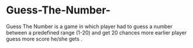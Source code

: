 # Guess-The-Number-
Guess The Number   is a game in which player had to guess a number between a predefined range (1-20) and get 20 chances more earlier player guess more score he/she gets .
